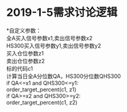 # 2019-1-5需求讨论逻辑
*自定义参数：\
全A买入信号参数x1,卖出信号参数x2 \
HS300买入信号参数y1,卖出信号参数y2 \
买入仓位参数z1 \
卖出仓位参数z2 \
标的代码c1 \
计算当日全A分位数QA，HS300分位数QHS300 \
if QA<=x1 and QHS300<=y1: \
  order_target_percent(c1, z1) \
if QA>=x2 and QHS300>=y2: \
  order_target_percent(c1, z2)
